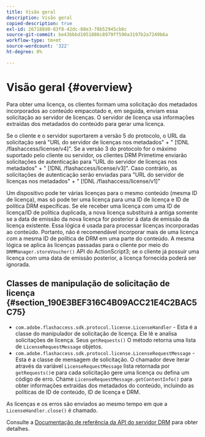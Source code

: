 ```yaml
---
title: Visão geral
description: Visão geral
copied-description: true
exl-id: 267188d0-83f8-42dc-88e3-78b52945cb6c
source-git-commit: be43bbbd1051886c8979ff590a3197b2a7249b6a
workflow-type: tm+mt
source-wordcount: '322'
ht-degree: 0%

---
```


# Visão geral {#overview}

Para obter uma licença, os clientes formam uma solicitação dos metadados incorporados ao conteúdo empacotado e, em seguida, enviam essa solicitação ao servidor de licenças. O servidor de licença usa informações extraídas dos metadados do conteúdo para gerar uma licença.

Se o cliente e o servidor suportarem a versão 5 do protocolo, o URL da solicitação será &quot;URL do servidor de licenças nos metadados&quot; + &quot; [!DNL /flashaccess/license/v4]&quot;. Se a versão 3 do protocolo for o máximo suportado pelo cliente ou servidor, os clientes DRM Primetime enviarão solicitações de autenticação para &quot;URL do servidor de licenças nos metadados&quot; + &quot; [!DNL /flashaccess/license/v3]&quot;. Caso contrário, as solicitações de autenticação serão enviadas para &quot;URL do servidor de licenças nos metadados&quot; + &quot; [!DNL /flashaccess/license/v1]&quot;

Um dispositivo pode ter várias licenças para o mesmo conteúdo (mesma ID de licença), mas só pode ter uma licença para uma ID de licença e ID de política DRM específicas. Se ele receber uma licença com uma ID de licença/ID de política duplicada, a nova licença substituirá a antiga somente se a data de emissão da nova licença for posterior à data de emissão da licença existente. Essa lógica é usada para processar licenças incorporadas ao conteúdo. Portanto, não é recomendável incorporar mais de uma licença com a mesma ID de política de DRM em uma parte do conteúdo. A mesma lógica se aplica às licenças passadas para o cliente por meio do `DRMManager.storeVoucher()` API do ActionScript3; se o cliente já possuir uma licença com uma data de emissão posterior, a licença fornecida poderá ser ignorada.

## Classes de manipulação de solicitação de licença {#section_190E3BEF316C4B09ACC21E4C2BAC5C75}

* `com.adobe.flashaccess.sdk.protocol.license.LicenseHandler` - Esta é a classe do manipulador de solicitação de licença. Ele lê e analisa solicitações de licença. Seus `getRequests()` O método retorna uma lista de `LicenseRequestMessage` objetos.
* `com.adobe.flashaccess.sdk.protocol.license.LicenseRequestMessage` - Esta é a classe de mensagem de solicitação. O chamador deve iterar através da variável `LicenseRequestMessage` lista retornada por `getRequests()`e para cada solicitação gere uma licença ou defina um código de erro. Chame `LicenseRequestMessage.getContentInfo()` para obter informações extraídas dos metadados do conteúdo, incluindo as políticas de ID de conteúdo, ID de licença e DRM.

As licenças e os erros são enviados ao mesmo tempo em que a `LicenseHandler.close()` é chamado.

Consulte a [Documentação de referência da API do servidor DRM](https://help.adobe.com/en_US/primetime/api/drm-apis/server/javadocs-flashaccess-pro/overview-summary.html) para obter detalhes.
